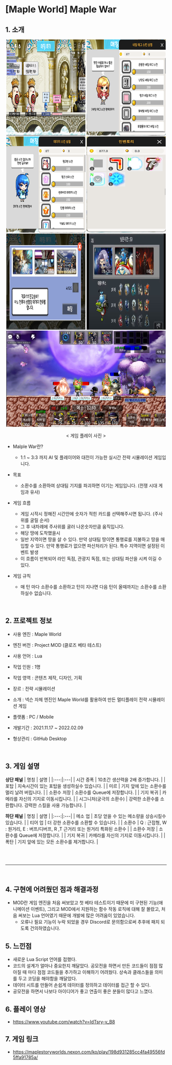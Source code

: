 # [Maple World] Maple War
## 1. 소개

<div align="center">
  
  <img src="https://github.com/k660323/MapleWar/blob/main/Images/%EB%A9%94%EC%9D%B8%20%ED%99%94%EB%A9%B4.PNG" width="49%" height="300"/>
  <img src="https://github.com/k660323/MapleWar/blob/main/Images/%EB%84%A4%EC%9E%84%ED%83%9C%EA%B7%B8%20%EC%8A%A4%ED%82%A8%20%ED%8C%90%EB%A7%A4.PNG" width="49%" height="300"/>
  <img src="https://github.com/k660323/MapleWar/blob/main/Images/%ED%94%BC%EA%B2%A9%20%EC%8A%A4%ED%82%A8%20%ED%8C%90%EB%A7%A4%20%EC%B2%AD%EC%9D%B4.PNG" width="49%" height="300"/>
  <img src="https://github.com/k660323/MapleWar/blob/main/Images/%EC%9D%B8%EB%B2%A4%ED%86%A0%EB%A6%AC.PNG" width="49%" height="300"/>
  <img src="https://github.com/k660323/MapleWar/blob/main/Images/%EB%A7%A4%EC%B9%AD%20%EC%A4%80%EB%B9%84.png" width="49%" height="300"/>
  <img src="https://github.com/k660323/MapleWar/blob/main/Images/%EC%A7%84%EC%98%81%20%EC%84%A0%ED%83%9D.JPG" width="49%" height="300"/>
  <img src="https://github.com/k660323/MapleWar/blob/main/Images/%EC%A0%84%ED%88%AC%20%EC%95%95%EC%B6%95%ED%8E%B8.png" width="99%" height="300"/>
  
  < 게임 플레이 사진 >
</div>

+ Malple War란?
  + 1:1 ~ 3:3 까지 AI 및 플레이어와 대전이 가능한 실시간 전략 시뮬레이션 게임입니다.
 
+ 목표
  + 소환수를 소환하여 상대팀 기지를 파괴하면 이기는 게임입니다. (전쟁 시대 게임과 유사)

+ 게임 흐름
  + 게임 시작시 정해진 시간안에 숫자가 적힌 카드를 선택해주시면 됩니다. (주사위를 굴릴 순서)
  + 그 후 내차례에 주사위를 굴러 나온숫자만큼 움직입니다.
  + 해당 땅에 도착했을시
  + 일반 지역이면 땅을 살 수 있다. 만약 상대팀 땅이면 통행료를 지불하고 땅을 매입할 수 있다. 만약 통행료가 없으면 파산처리가 된다. 특수 지역이면 설정된 이벤트 발생
  + 이 흐름이 반복되어 라인 독점, 관광지 독점, 또는 상대팀 파산을 시켜 이길 수 있다.        

+ 게임 규칙
  + 매 턴 마다 소환수를 소환하고 턴이 지나면 다음 턴이 올때까지는 소환수를 소환 하실수 없습니다.


<br>

## 2. 프로젝트 정보

+ 사용 엔진 : Maple World
  
+ 엔진 버전 : Project MOD (클로즈 베타 테스트)

+ 사용 언어 : Lua
  
+ 작업 인원 : 1명
  
+ 작업 영역 : 콘텐츠 제작, 디자인, 기획
  
+ 장르      : 전략 시뮬레이션
  
+ 소개      : 넥슨 자체 엔진인 Maple World를 활용하여 만든 멀티플레이 전략 시뮬레이션 게임
  
+ 플랫폼    : PC / Mobile
  
+ 개발기간  : 2021.11.17 ~ 2022.02.09
  
+ 형상관리  : GitHub Desktop

<br>

## 3. 게임 설명

**상단 패널**
| 명칭 | 설명 |
|:---:|:---|
| 시간 증폭  | 10초간 생산력을 2배 증가합니다. |
| 포탑  | 지속시간이 있는 포탑을 생성하실수 있습니다. |
| 미르  | 기지 앞에 있는 소환수를 멀리 날려 버립니다. |
| 소환수 저장 | 소환수를 Queue에 저장합니다. |
| 기지 복귀 |  카메라를 자신의 기지로 이동시킵니다. |
| 시그니처(궁극의 소환수) | 강력한 소환수를 소환합니다. 강력한 스킬을 사용 가능합니다. |

**하단 패널**
| 명칭 | 설명 |
|:---:|:---|
| 메소 업 | 초당 얻을 수 있는 메소량을 상승시킬수 있습니다. |
| 티어 업 | 더 강한 소환수를 소환할 수 있습니다. |
| 소환수 | Q : 근접형, W : 원거리, E : 버프/디버프,  R ,T 근거리 또는 원거리 특화된 소환수 |
| 소환수 저장 | 소환수를 Queue에 저장합니다. |
| 기지 복귀 |  카메라를 자신의 기지로 이동시킵니다. |
| 폭탄 | 기지 앞에 있는 모든 소환수를 제거합니다. |

<br>

<br>

---

<br>

## 4. 구현에 어려웠던 점과 해결과정
+ MOD란 게임 엔진을 처음 써보았고 첫 베타 테스트이기 때문에 미 구현된 기능(애니메이션 이벤트), 그리고 MOD에서 지원하는 함수 작동 로직에 대해 잘 몰랐고, 처음 써보는 Lua 언어였기 때문에 개발에 많은 어려움이 있었습니다.
  + 오류나 필요 기능이 누락 되었을 경우 Discord로 문의함으로써 추후에 패치 되도록 건의하였습니다. 

 
## 5. 느낀점
+ 새로운 Lua Script 언어를 접했다.
+ 코드의 설계가 얼마나 중요한지 깨달았다. 공모전을 하면서 만든 코드들이 점점 많아질 때 마다 점점 코드들을 추가하고 이해하기 어려웠다. 상속과 클래스들을 의미를 두고 코딩을 해야함을 깨달았다.
+ 데이터 시트를 만들어 손쉽게 데이터를 정의하고 데이터를 접근 할 수 있다.
+ 공모전을 하면서 나보다 아이디어가 좋고 연출이 좋은 분들이 많다고 느꼈다. 

## 6. 플레이 영상
+ https://www.youtube.com/watch?v=IdTsry-v_B8

## 7. 게임 링크
+ https://maplestoryworlds.nexon.com/ko/play/198d931285cc4fa49556fd5ffa91785a/
